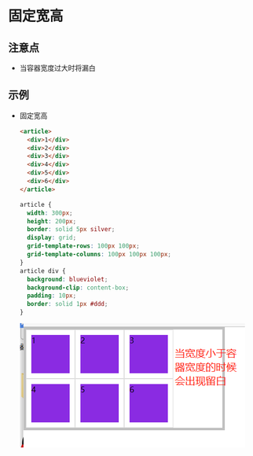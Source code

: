# 固定宽高

## 注意点

+ 当容器宽度过大时将漏白

## 示例

+ 固定宽高

  ```html
  <article>
    <div>1</div>
    <div>2</div>
    <div>3</div>
    <div>4</div>
    <div>5</div>
    <div>6</div>
  </article>
  ```

  ```css
  article {
    width: 300px;
    height: 200px;
    border: solid 5px silver;
    display: grid;
    grid-template-rows: 100px 100px;
    grid-template-columns: 100px 100px 100px;
  }
  article div {
    background: blueviolet;
    background-clip: content-box;
    padding: 10px;
    border: solid 1px #ddd;
  }
  ```

  ![固定宽高](./../images/固定宽高.jpg)
